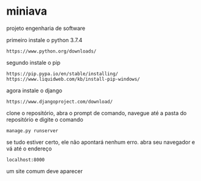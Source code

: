 # miniava
projeto engenharia de software

primeiro instale o python 3.7.4
  
    https://www.python.org/downloads/
  
 segundo instale o pip 
 
    https://pip.pypa.io/en/stable/installing/
    https://www.liquidweb.com/kb/install-pip-windows/
    
 agora instale o django
 
    https://www.djangoproject.com/download/
    
 clone o repositório, abra o prompt de comando, navegue até a pasta do repositório e digite o comando
 
    manage.py runserver
    
 se tudo estiver certo, ele não apontará nenhum erro. abra seu navegador e vá até o endereço
 
    localhost:8000
    
um site comum deve aparecer
